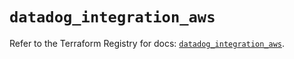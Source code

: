 # `datadog_integration_aws`

Refer to the Terraform Registry for docs: [`datadog_integration_aws`](https://registry.terraform.io/providers/datadog/datadog/3.42.0/docs/resources/integration_aws).
